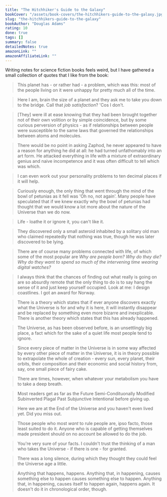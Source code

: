 ```yaml
---
title: "The Hitchhiker's Guide to the Galaxy"
bookCover: "/assets/book-covers/the-hitchhikers-guide-to-the-galaxy.jpg"
slug: "the-hitchhikers-guide-to-the-galaxy"
bookAuthor: "Douglas Adams"
rating: 10
done: true
tags: []
summary: false
detailedNotes: true
amazonLink: ""
amazonAffiliateLink: ""
---
```


Writing notes for science fiction books feels weird, but I have gathered a small collection of quotes that I like from the book: 

> This planet has - or rather had - a problem, which was this: most of the people living on it were unhappy for pretty much all of the time.

> Here I am, brain the size of a planet and they ask me to take you down to the bridge. Call that *job satisfaction*? 'Cos I don't. 

> [They] were ill at ease knowing that they had been brought together not of their own volition or by simple coincidence, but by some curious perversion of physics - as if relationships between people were susceptible to the same laws that governed the relationships between atoms and molecules. 

> There would be no point in asking Zaphod, he never appeared to have a reason for anything he did at all: he had turned unfathomably into an art form. He attacked everything in life with a mixture of extraordinary genius and naive incompetence and it was often difficult to tell which was which. 

> I can even work out your personality problems to ten decimal places if it will help. 

> Curiously enough, the only thing that went through the mind of the bowl of petunias as it fell was 'Oh no, not again'. Many people have speculated that if we knew exactly why the bowl of petunias had thought that we would know a lot more about the nature of the Universe than we do now. 

> Life - loathe it or ignore it, you can't like it. 

> They discovered only a small asteroid inhabited by a solitary old man who claimed repeatedly that nothing was true, though he was later discovered to be lying. 

> There are of course many problems connected with life, of which some of the most popular are *Why are people born? Why do they die? Why do they want to spend so much of the intervening time wearing digital watches?*

> I always think that the chances of finding out what really is going on are so absurdly remote that the only thing to do is to say hang the sense of it and just keep yourself occupied. Look at me: I design coastlines. I got an award for Norway. 

> There is a theory which states that if ever anyone discovers exactly what the Universe is for and why it is here, it will instantly disappear and be replaced by something even more bizarre and inexplicable. There is another theory which states that this has already happened. 

> The Universe, as has been observed before, is an unsettlingly big place, a fact which for the sake of a quiet life most people tend to ignore. 

> Since every piece of matter in the Universe is in some way affected by every other piece of matter in the Universe, it is in theory possible to extrapolate the whole of creation - every sun, every planet, their orbits, their composition and their economic and social history from, say, one small piece of fairy cake. 

> There are times, however, when whatever your metabolism you have to take a deep breath. 

> Most readers get as far as the Future Semi-Condituonally Modified Subinverted Plagal Past Subjunctive Intentional before giving up. 

> Here we are at the End of the Universe and you haven't even lived yet. Did you miss out. 

> Those people who most *want* to rule people are, ipso facto, those least suited to do it. Anyone who is capable of getting themselves made president should on no account be allowed to do the job. 

> You're very sure of your facts. I couldn't trust the thinking of a man who takes the Universe - if there is one - for granted. 

> There was a long silence, during which they thought they could feel the Universe age a little. 

> Anything that happens, happens. Anything that, in happening, causes something else to happen causes something else to happen. Anything that, in happening, causes itself to happen again, happens again. It doesn't do it in chronological order, though. 